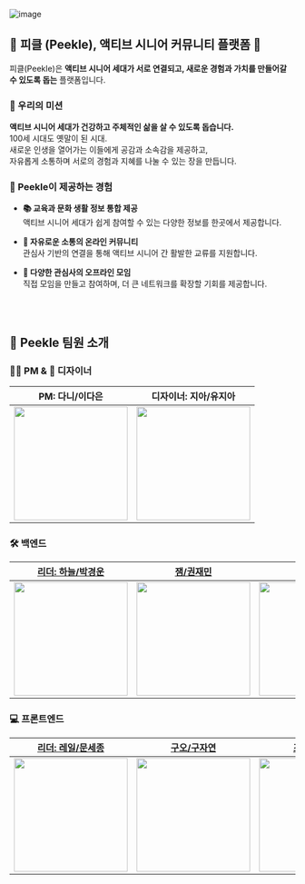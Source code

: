 ![image](https://github.com/user-attachments/assets/3e95d821-7a5c-4594-953e-e2f7a2c9a30f)


## 🥒 피클 (Peekle), 액티브 시니어 커뮤니티 플랫폼 🥒

피클(Peekle)은 **액티브 시니어 세대가 서로 연결되고, 새로운 경험과 가치를 만들어갈 수 있도록 돕는** 플랫폼입니다.  



### 🎯 우리의 미션
**액티브 시니어 세대가 건강하고 주체적인 삶을 살 수 있도록 돕습니다.**  
100세 시대도 옛말이 된 시대.  
새로운 인생을 열어가는 이들에게 공감과 소속감을 제공하고,  
자유롭게 소통하며 서로의 경험과 지혜를 나눌 수 있는 장을 만듭니다.  



### 🌟 Peekle이 제공하는 경험
- **📚 교육과 문화 생활 정보 통합 제공**  
  액티브 시니어 세대가 쉽게 참여할 수 있는 다양한 정보를 한곳에서 제공합니다.
  
- **💬 자유로운 소통의 온라인 커뮤니티**  
  관심사 기반의 연결을 통해 액티브 시니어 간 활발한 교류를 지원합니다.

- **🎉 다양한 관심사의 오프라인 모임**  
  직접 모임을 만들고 참여하며, 더 큰 네트워크를 확장할 기회를 제공합니다.

<br><br>

## 👥 Peekle 팀원 소개

### 🧑‍💼 PM & 🎨 디자이너
| **PM: 다니/이다은** | **디자이너: 지아/유지아** |
|:---:|:---:|
| <img src="https://github.com/user-attachments/assets/1b4d0281-3460-409c-b671-16951348633d" width="200"> | <img src="https://github.com/user-attachments/assets/8a32d6bc-e2d9-40af-b1ef-6c26826849a0" width="200"> |


### 🛠️ 백엔드
| [**리더: 하늘/박경운**](https://github.com/kyeoungwoon) | [**잼/권재민**](https://github.com/jack0928) | [**약/김이안**](https://github.com/2anizirong) |
|:---:|:---:|:---:|
| <img src="https://avatars.githubusercontent.com/u/65695112?v=4" width="200"> | <img src="https://avatars.githubusercontent.com/u/39423410?v=4" width="200"> | <img src="https://avatars.githubusercontent.com/u/145183497?v=4" width="200"> |



### 💻 프론트엔드
| [**리더: 레일/문세종**](https://github.com/jongse7) | [**구오/구자연**](https://github.com/k-jayeoneee) | [**조이/김여진**](https://github.com/duwlsssss) |
|:---:|:---:|:---:|
| <img src="https://avatars.githubusercontent.com/u/78732904?v=4" width="200"> | <img src="https://avatars.githubusercontent.com/u/120778213?v=4" width="200"> | <img src="https://avatars.githubusercontent.com/u/92291790?v=4" width="200"> |





<!--

**Here are some ideas to get you started:**

🙋‍♀️ A short introduction - what is your organization all about?
🌈 Contribution guidelines - how can the community get involved?
👩‍💻 Useful resources - where can the community find your docs? Is there anything else the community should know?
🍿 Fun facts - what does your team eat for breakfast?
🧙 Remember, you can do mighty things with the power of [Markdown](https://docs.github.com/github/writing-on-github/getting-started-with-writing-and-formatting-on-github/basic-writing-and-formatting-syntax)
-->

